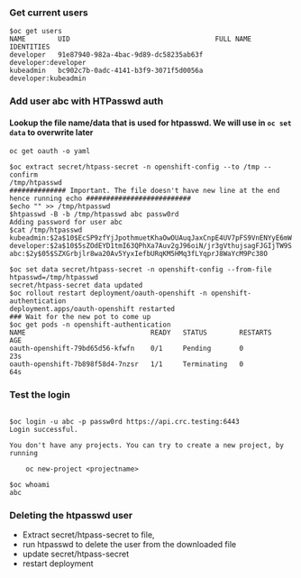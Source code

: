 ### Get current users

```
$oc get users
NAME        UID                                    FULL NAME   IDENTITIES
developer   91e87940-982a-4bac-9d89-dc58235ab63f               developer:developer
kubeadmin   bc902c7b-0adc-4141-b3f9-3071f5d0056a               developer:kubeadmin
```

### Add user abc with HTPasswd auth

#### Lookup the file name/data that is used for htpasswd. We will use in `oc set data` to overwrite later
```
oc get oauth -o yaml

```

```
$oc extract secret/htpass-secret -n openshift-config --to /tmp --confirm
/tmp/htpasswd
############## Important. The file doesn't have new line at the end hence running echo ##########################
$echo "" >> /tmp/htpasswd 
$htpasswd -B -b /tmp/htpasswd abc passw0rd
Adding password for user abc
$cat /tmp/htpasswd 
kubeadmin:$2a$10$EcSP9zfYjJpothmuetKhaOwOUAuqJaxCnpE4UV7pFS9VnENYyE6mW
developer:$2a$10$5sZOdEYD1tmI63QPhXa7Auv2gJ96oiN/jr3gVthujsagFJGIjTW9S
abc:$2y$05$SZXGrbjlr8wa20Av5YyxIefbURqKM5HMq3fLYqprJ8WaYcM9Pc38O
```

```
$oc set data secret/htpass-secret -n openshift-config --from-file htpasswd=/tmp/htpasswd
secret/htpass-secret data updated
$oc rollout restart deployment/oauth-openshift -n openshift-authentication
deployment.apps/oauth-openshift restarted
### Wait for the new pot to come up
$oc get pods -n openshift-authentication
NAME                               READY   STATUS        RESTARTS   AGE
oauth-openshift-79bd65d56-kfwfn    0/1     Pending       0          23s
oauth-openshift-7b898f58d4-7nzsr   1/1     Terminating   0          64s

```

### Test the login

```

$oc login -u abc -p passw0rd https://api.crc.testing:6443
Login successful.

You don't have any projects. You can try to create a new project, by running

    oc new-project <projectname>

$oc whoami
abc
```


### Deleting the htpasswd user

* Extract secret/htpass-secret to file,
* run htpasswd to delete the user from the downloaded file
* update secret/htpass-secret
* restart deployment 
